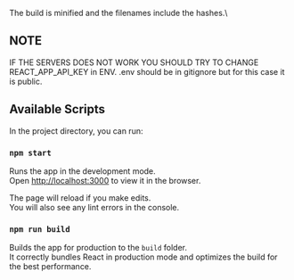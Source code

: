The build is minified and the filenames include the hashes.\

## NOTE
IF THE SERVERS DOES NOT WORK YOU SHOULD TRY TO CHANGE REACT_APP_API_KEY in ENV.
.env should be in gitignore but for this case it is public.

## Available Scripts

In the project directory, you can run:

### `npm start`

Runs the app in the development mode.\
Open [http://localhost:3000](http://localhost:3000) to view it in the browser.


The page will reload if you make edits.\
You will also see any lint errors in the console.

### `npm run build`

Builds the app for production to the `build` folder.\
It correctly bundles React in production mode and optimizes the build for the best performance.


